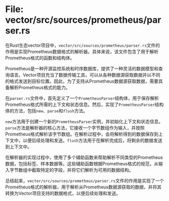# File: vector/src/sources/prometheus/parser.rs

在Rust生态vector项目中，`vector/src/sources/prometheus/parser.rs`文件的作用是实现Prometheus数据格式的解析器。具体来说，该文件包含了用于解析Prometheus格式的函数和结构体。

Prometheus是一种开源监控系统和时序数据库，提供了一种灵活的数据模型和查询语言。Vector项目充当了数据传输工具，可以从各种数据源获取数据并以不同的格式发送到目标位置。因此，为了支持从Prometheus数据源获取数据，需要具备解析Prometheus格式的能力。

在`parser.rs`文件中，首先定义了一个`PrometheusParser`结构体，用于保存解析Prometheus格式所需的上下文和状态信息。然后，实现了`PrometheusParser`结构体的方法，包括`new`、`parse`和`flush`方法。

`new`方法用于创建一个新的`PrometheusParser`实例，并初始化上下文和状态信息。`parse`方法是解析器的核心方法，它接收一个字节数组作为输入，并按照Prometheus格式解析该字节数组。在解析过程中，会将解析得到的数据保存到上下文中，以便后续处理和发送。`flush`方法用于在解析完成后，将剩余的数据发送到上下文中。

在解析器的实现过程中，使用了多个辅助函数来帮助解析不同类型的Prometheus数据，包括标签、样本数据等。这些辅助函数根据Prometheus格式的规范，从输入字节数组中截取特定的字段，并将它们解析为可用的数据结构。

总结起来，`vector/src/sources/prometheus/parser.rs`文件的作用是实现了一个Prometheus格式的解析器，用于解析从Prometheus数据源获取的数据，并将其转换为Vector项目支持的数据格式，以便后续处理和发送。

